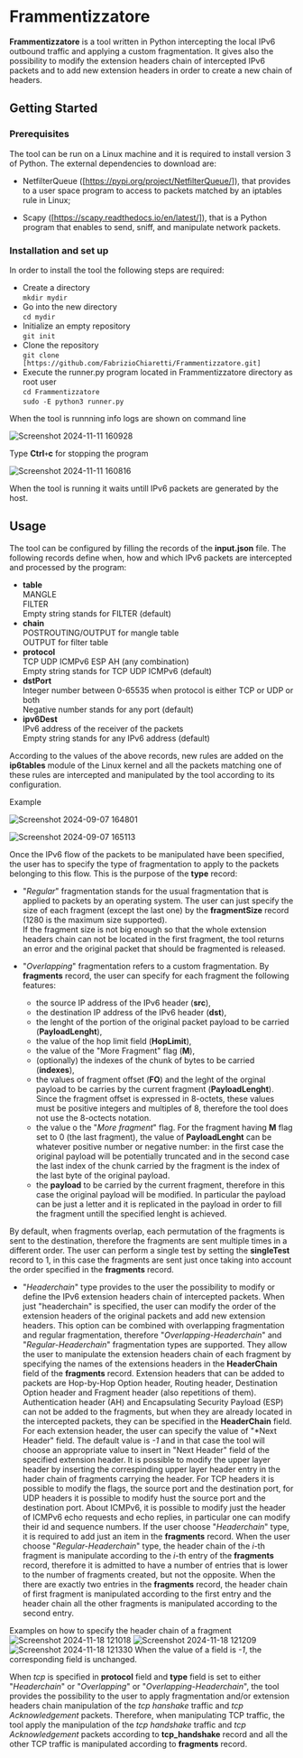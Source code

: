# Frammentizzatore
**Frammentizzatore** is a tool written in Python intercepting the local IPv6 outbound traffic and applying a custom fragmentation. It gives also the possibility to modify the extension headers chain of intercepted IPv6 packets and to add new extension headers in order to create a new chain of headers.    

## Getting Started

### Prerequisites
The tool can be run on a Linux machine and it is required to install version 3 of Python. The external dependencies to download are:

- NetfilterQueue ([https://pypi.org/project/NetfilterQueue/]), that provides to a user space program to access to packets matched by an iptables rule in Linux;

- Scapy ([https://scapy.readthedocs.io/en/latest/]), that is a Python program that enables to send, sniff, and manipulate network packets.

### Installation and set up
In order to install the tool the following steps are required:

- Create a directory  
`
mkdir mydir
`
- Go into the new directory  
`
cd mydir
`
- Initialize an empty repository  
`
git init
`  
- Clone the repository  
`
git clone [https://github.com/FabrizioChiaretti/Frammentizzatore.git]
`
- Execute the runner.py program located in Frammentizzatore directory as root user    
`
cd Frammentizzatore
`  
`
sudo -E python3 runner.py
`  

When the tool is runnning info logs are shown on command line

![Screenshot 2024-11-11 160928](https://github.com/user-attachments/assets/60b01848-c715-4ac5-9fc1-d61c502de9c7)

Type **Ctrl**`+`**c**  for stopping the program 

![Screenshot 2024-11-11 160816](https://github.com/user-attachments/assets/dcb41753-c42e-4e46-9d3f-9fd040031796)

When the tool is running it waits untill IPv6 packets are generated by the host.

## Usage
The tool can be configured by filling the records of the **input.json** file. The following records define when, how and which IPv6 packets are intercepted and processed by the program:  

- **table**  
MANGLE  
FILTER  
Empty string stands for FILTER (default)
- **chain**  
POSTROUTING/OUTPUT for mangle table  
OUTPUT for filter table 
- **protocol**  
TCP UDP ICMPv6 ESP AH  (any combination)  
Empty string stands for TCP UDP ICMPv6 (default)
- **dstPort**  
Integer number between 0-65535 when protocol is either TCP or UDP or both  
Negative number stands for any port (default)  
- **ipv6Dest**  
IPv6 address of the receiver of the packets  
Empty string stands for any IPv6 address (default)

According to the values of the above records, new rules are added on the **ip6tables** module of the Linux kernel and all the packets matching one of these rules are intercepted and manipulated by the tool according to its configuration.  

Example

![Screenshot 2024-09-07 164801](https://github.com/user-attachments/assets/dc0d2814-28b6-43ba-95c5-fda871c524a3)

![Screenshot 2024-09-07 165113](https://github.com/user-attachments/assets/b849bbc5-d205-40e8-882c-a7c406cc88ba)

Once the IPv6 flow of the packets to be manipulated have been specified, the user has to specify the type of fragmentation to apply to the packets belonging to this flow. This is the purpose of the **type** record:
- "*Regular*" fragmentation stands for the usual fragmentation that is applied to packets by an operating system. The user can just specify the size of each fragment (except the last one) by the **fragmentSize** record (1280 is the maximum size supported).  
If the fragment size is not big enough so that the whole extension headers chain can not be located in the first fragment, the tool returns an error and the original packet that should be fragmented is released.

- "*Overlapping*" fragmentation refers to a custom fragmentation. By **fragments** record, the user can specify for each fragment the following features:
  - the source IP address of the IPv6 header (**src**),
  - the destination IP address of the IPv6 header (**dst**),
  - the lenght of the portion of the original packet payload to be carried (**PayloadLenght**),
  - the value of the hop limit field (**HopLimit**),
  - the value of the "More Fragment" flag (**M**),
  - (optionally) the indexes of the chunk of bytes to be carried (**indexes**),
  -  the values of fragment offset (**FO**) and the leght of the orginal payload to be carries by the current fragment (**PayloadLenght**). Since the fragment offset is expressed in 8-octets, these values must be positive integers and multiples of 8, therefore the tool does not use the 8-octects notation.
  - the value o the "*More fragment*" flag. For the fragment having **M** flag set to 0 (the last fragment), the value of **PayloadLenght** can be whatever positive number or negative number: in the first case the original payload will be potentially truncated and in the second case the last index of the chunk carried by the fragment is the index of the last byte of the original payload.
  - the **payload** to be carried by the current fragment, therefore in this case the original payload will be modified. In particular the payload can be just a letter and it is replicated in the payload in order to fill the fragment untill the specified lenght is achieved.

By default, when fragments overlap, each permutation of the fragments is sent to the destination, therefore the fragments are sent multiple times in a different order. The user can perform a single test by setting the **singleTest** record to 1, in this case the fragments are sent just once taking into account the order specified in the **fragments** record.

- "*Headerchain*" type provides to the user the possibility to modify or define the IPv6 extension headers chain of intercepted packets. When just "headerchain" is specified, the user can modify the order of the extension headers of the original packets and add new extension headers.
This option can be combined with overlapping fragmentation and regular fragmentation, therefore "*Overlapping-Headerchain*" and "*Regular-Headerchain*" fragmentation types are supported. They allow the user to manipulate the extension headers chain of each fragment by specifying the names of the extensions headers in the **HeaderChain** field of the **fragments** record.
Extension headers that can be added to packets are Hop-by-Hop Option header, Routing header, Destination Option header and Fragment header (also repetitions of them). Authentication header (AH) and Encapsulating Security Payload (ESP) can not be added to the fragments, but when they are already located in the intercepted packets, they can be specified in the **HeaderChain** field. For each extension header, the user can specify the value of "*Next Header" field. The default value is *-1* and in that case the tool will choose an appropriate value to insert in "Next Header" field of the specified extension header. It is possible to modify the upper layer header by inserting the correspinding upper layer header entry in the hader chain of fragments carrying the header. For TCP headers it is possible to modify the flags, the source port and the destination port, for UDP headers it is possible to modify hust the source port and the destination port. About ICMPv6, it is possible to modify just the header of ICMPv6 echo requests and echo replies, in particular one can modify their id and sequence numbers.
If the user choose "*Headerchain*" type, it is required to add just an item in the **fragments** record.
When the user choose "*Regular-Headerchain*" type, the header chain of the *i*-th fragment is manipulate according to the *i*-th entry of the **fragments** record, therefore it is admitted to have a number of entries that is lower to the number of fragments created, but not the opposite.
When the there are exactly two entries in the **fragments** record, the header chain of first fragment is manipulated according to the first entry and the header chain all the other fragments is manipulated according to the second entry.

Examples on how to specify the header chain of a fragment
![Screenshot 2024-11-18 121018](https://github.com/user-attachments/assets/bb452a80-3f98-4d07-8780-c659ebc4097d)
![Screenshot 2024-11-18 121209](https://github.com/user-attachments/assets/11da65f2-1a31-4d59-ad89-1e986ab1f5b5)
![Screenshot 2024-11-18 121330](https://github.com/user-attachments/assets/fe2e50d7-c21f-4a6e-b6af-f8668048b1c4)
When the value of a field is *-1*, the corresponding field is unchanged.

When *tcp* is specified in **protocol** field and **type** field is set to either "*Headerchain*" or "*Overlapping*" or "*Overlapping-Headerchain*", the tool provides the possibility to the user to apply fragmentation and/or extension headers chain manipulation of the *tcp hanshake* traffic and *tcp Acknowledgement* packets. Therefore, when manipulating TCP traffic, the tool apply the manipulation of the *tcp handshake* traffic and *tcp Acknowledgement* packets according to **tcp_handshake** record and all the other TCP traffic is manipulated according to **fragments** record.  
















